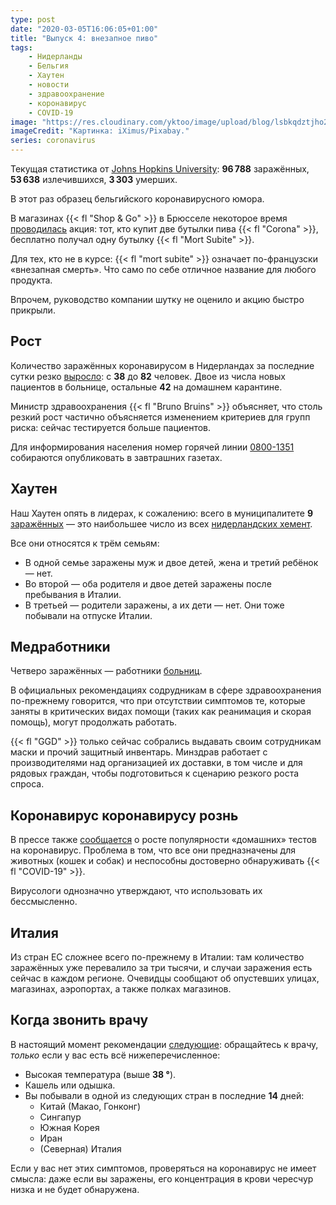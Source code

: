 ```yaml
---
type: post
date: "2020-03-05T16:06:05+01:00"
title: "Выпуск 4: внезапное пиво"
tags:
    - Нидерланды
    - Бельгия
    - Хаутен
    - новости
    - здравоохранение
    - коронавирус
    - COVID-19
image: "https://res.cloudinary.com/yktoo/image/upload/blog/lsbkqdztjho2ufdttm19.jpg"
imageCredit: "Картинка: iXimus/Pixabay."
series: coronavirus
---
```


Текущая статистика от [Johns Hopkins University](https://gisanddata.maps.arcgis.com/apps/opsdashboard/index.html#/bda7594740fd40299423467b48e9ecf6): **96 788** заражённых, **53 638** излечившихся, **3 303** умерших.

В этот раз образец бельгийского коронавирусного юмора.

В магазинах {{< fl "Shop & Go" >}} в Брюсселе некоторое время [проводилась](https://www.hln.be/de-krant/-2-corona-s-kopen-1-mort-subite-gratis-delhaize-voert-actie-snel-weer-af~aa141b36/) акция: тот, кто купит две бутылки пива {{< fl "Corona" >}}, бесплатно получал одну бутылку {{< fl "Mort Subite" >}}.

<!--more-->

Для тех, кто не в курсе: {{< fl "mort subite" >}} означает по-французски «внезапная смерть». Что само по себе отличное название для любого продукта.

Впрочем, руководство компании шутку не оценило и акцию быстро прикрыли.

## Рост

Количество заражённых коронавирусом в Нидерландах за последние сутки резко [выросло](https://nos.nl/liveblog/2325922-besmettingen-nederland-verdubbelen-tot-82-twee-opgenomen-in-het-ziekenhuis.html): с **38** до **82** человек. Двое из числа новых пациентов в больнице, остальные **42** на домашнем карантине.

Министр здравоохранения {{< fl "Bruno Bruins" >}} объясняет, что столь резкий рост частично объясняется изменением критериев для групп риска: сейчас тестируется больше пациентов.

Для информирования населения номер горячей линии [0800-1351](tel:08001351) собираются опубликовать в завтрашних газетах.

## Хаутен

Наш Хаутен опять в лидерах, к сожалению: всего в муниципалитете **9** [заражённых](https://www.houten.nl/bestuur-organisatie/beleid-en-regelgeving/liveblog-coronavirus/) — это наибольшее число из всех [нидерландских хемент](https://localfocus2.appspot.com/5e60d6e7bfb6f).

Все они относятся к трём семьям:

* В одной семье заражены муж и двое детей, жена и третий ребёнок — нет.
* Во второй — оба родителя и двое детей заражены после пребывания в Италии.
* В третьей — родители заражены, а их дети — нет. Они тоже побывали на отпуске Италии.

## Медработники

Четверо заражённых — работники [больниц](https://nos.nl/artikel/2325850-ook-ziekenhuispersoneel-in-eindhoven-breda-en-den-bosch-besmet-met-corona.html).

В официальных рекомендациях содрудникам в сфере здравоохранения по-прежнему говорится, что при отсутствии симптомов те, которые заняты в критических видах помощи (таких как реанимация и скорая помощь), могут продолжать работать.

{{< fl "GGD" >}} только сейчас собрались выдавать своим сотрудникам маски и прочий защитный инвентарь. Минздрав работает с производителями над организацией их доставки, в том числе и для рядовых граждан, чтобы подготовиться к сценарию резкого роста спроса.

## Коронавирус коронавирусу рознь

В прессе также [сообщается](https://www.rtlnieuws.nl/editienl/artikel/5042636/wanneer-test-coronavirus-covid-19) о росте популярности «домашних» тестов на коронавирус. Проблема в том, что все они предназначены для животных (кошек и собак) и неспособны достоверно обнаруживать {{< fl "COVID-19" >}}.

Вирусологи однозначно утверждают, что использовать их бессмысленно.

## Италия

Из стран ЕС сложнее всего по-прежнему в Италии: там количество заражённых уже перевалило за три тысячи, и случаи заражения есть сейчас в каждом регионе. Очевидцы сообщают об опустевших улицах, магазинах, аэропортах, а также полках магазинов.

## Когда звонить врачу

В настоящий момент рекомендации [следующие](https://www.rivm.nl/coronavirus/covid-19): обращайтесь к врачу, *только* если у вас есть всё нижеперечисленное:

* Высокая температура (выше **38 °**).
* Кашель или одышка.
* Вы побывали в одной из следующих стран в последние **14** дней:
    * Китай (Макао, Гонконг)
    * Сингапур
    * Южная Корея
    * Иран
    * (Северная) Италия

Если у вас нет этих симптомов, проверяться на коронавирус не имеет смысла: даже если вы заражены, его концентрация в крови чересчур низка и не будет обнаружена.
